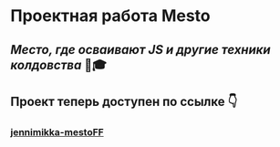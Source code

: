 # Проектная работа Mesto
## _Место, где осваивают JS и другие техники колдовства_ 🎇🎓
## **Проект теперь доступен по ссылке** 👇  
### [**jennimikka-mestoFF**](https://jennimikka.github.io/mesto-project-ff/)

